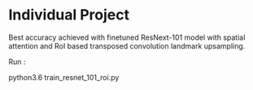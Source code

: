 # Individual Project

Best accuracy achieved with finetuned ResNext-101 model with spatial attention and RoI based transposed convolution landmark upsampling.

Run :

python3.6 train_resnet_101_roi.py
